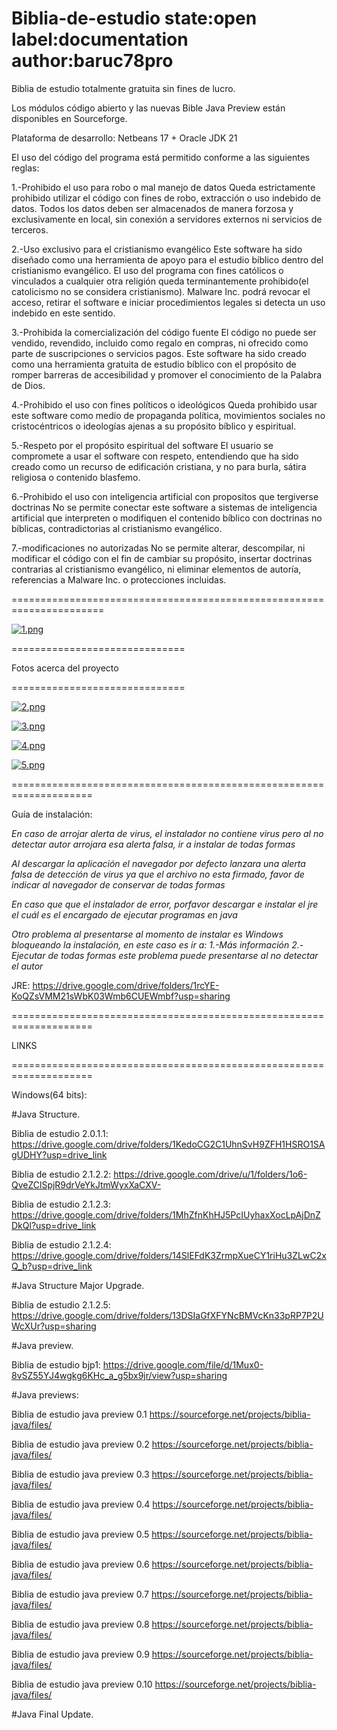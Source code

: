 # Biblia-de-estudio  state:open label:documentation author:baruc78pro 
Biblia de estudio totalmente gratuita sin fines de lucro.

Los módulos código abierto y las nuevas Bible Java Preview están disponibles en Sourceforge.

Plataforma de desarrollo: Netbeans 17 + Oracle JDK 21

El uso del código del programa está permitido conforme a las siguientes reglas:

1.-Prohibido el uso para robo o mal manejo de datos
Queda estrictamente prohibido utilizar el código con fines de robo, extracción o uso indebido de datos.
Todos los datos deben ser almacenados de manera forzosa y exclusivamente en local, sin conexión a servidores externos ni servicios de terceros.

2.-Uso exclusivo para el cristianismo evangélico
Este software ha sido diseñado como una herramienta de apoyo para el estudio bíblico dentro del cristianismo evangélico.
El uso del programa con fines católicos o vinculados a cualquier otra religión queda terminantemente prohibido(el catolicismo no se considera cristianismo).
Malware Inc. podrá revocar el acceso, retirar el software e iniciar procedimientos legales si detecta un uso indebido en este sentido.

3.-Prohibida la comercialización del código fuente
El código no puede ser vendido, revendido, incluido como regalo en compras, ni ofrecido como parte de suscripciones o servicios pagos.
Este software ha sido creado como una herramienta gratuita de estudio bíblico con el propósito de romper barreras de accesibilidad y promover el conocimiento de la Palabra de Dios.

4.-Prohibido el uso con fines políticos o ideológicos
Queda prohibido usar este software como medio de propaganda política, movimientos sociales no cristocéntricos o ideologías ajenas a su propósito bíblico y espiritual.

5.-Respeto por el propósito espiritual del software
El usuario se compromete a usar el software con respeto, entendiendo que ha sido creado como un recurso de edificación cristiana, y no para burla, sátira religiosa o contenido blasfemo.

6.-Prohibido el uso con inteligencia artificial con propositos que tergiverse doctrinas
No se permite conectar este software a sistemas de inteligencia artificial que interpreten o modifiquen el contenido bíblico con doctrinas no bíblicas, contradictorias al cristianismo evangélico.

7.-modificaciones no autorizadas
No se permite alterar, descompilar, ni modificar el código con el fin de cambiar su propósito, insertar doctrinas contrarias al cristianismo evangélico, ni eliminar elementos de autoría, referencias a Malware Inc. o protecciones incluidas.

======================================================================


[![1.png](https://i.postimg.cc/XJpjRPX0/1.png)](https://postimg.cc/8JggWthy)


==============================

Fotos acerca del proyecto

==============================

[![2.png](https://i.postimg.cc/2jnR1YsK/2.png)](https://postimg.cc/7bPQRFY3)

[![3.png](https://i.postimg.cc/kg1L0gSB/3.png)](https://postimg.cc/CR8vDYmg)

[![4.png](https://i.postimg.cc/qMQFKvjj/4.png)](https://postimg.cc/56YpdbcC)

[![5.png](https://i.postimg.cc/3N1t2tCd/5.png)](https://postimg.cc/QKBg3kz3)

====================================================================

Guía de instalación:

*En caso de arrojar alerta de virus, el instalador no contiene virus 
pero al no detectar autor arrojara esa alerta falsa, ir a instalar 
de todas formas*


*Al descargar la aplicación el navegador por defecto lanzara una alerta falsa de detección de virus 
ya que el archivo no esta firmado, favor de indicar al navegador de conservar de todas formas*

*En caso que que el instalador de error, porfavor descargar e instalar el jre el cuál es el encargado 
de ejecutar programas en java*

*Otro problema al presentarse al momento de instalar es Windows bloqueando la instalación, en este caso es ir a:
1.-Más información
2.-Ejecutar de todas formas
este problema puede presentarse al no detectar el autor*

JRE: https://drive.google.com/drive/folders/1rcYE-KoQZsVMM21sWbK03Wmb6CUEWmbf?usp=sharing

====================================================================

LINKS

====================================================================

Windows(64 bits):

#Java Structure.

Biblia de estudio 2.0.1.1: https://drive.google.com/drive/folders/1KedoCG2C1UhnSvH9ZFH1HSRO1SAgUDHY?usp=drive_link

Biblia de estudio 2.1.2.2: https://drive.google.com/drive/u/1/folders/1o6-QveZClSpjR9drVeYkJtmWyxXaCXV-

Biblia de estudio 2.1.2.3: https://drive.google.com/drive/folders/1MhZfnKhHJ5PcIUyhaxXocLpAjDnZDkQl?usp=drive_link

Biblia de estudio 2.1.2.4: https://drive.google.com/drive/folders/14SlEFdK3ZrmpXueCY1riHu3ZLwC2xQ_b?usp=drive_link


#Java Structure Major Upgrade.

Biblia de estudio 2.1.2.5: https://drive.google.com/drive/folders/13DSIaGfXFYNcBMVcKn33pRP7P2UWcXUr?usp=sharing

#Java preview.

Biblia de estudio bjp1: https://drive.google.com/file/d/1Mux0-8vSZ55YJ4wgkg6KHc_a_g5bx9jr/view?usp=sharing

#Java previews:

Biblia de estudio java preview 0.1 https://sourceforge.net/projects/biblia-java/files/

Biblia de estudio java preview 0.2 https://sourceforge.net/projects/biblia-java/files/

Biblia de estudio java preview 0.3 https://sourceforge.net/projects/biblia-java/files/

Biblia de estudio java preview 0.4 https://sourceforge.net/projects/biblia-java/files/

Biblia de estudio java preview 0.5 https://sourceforge.net/projects/biblia-java/files/

Biblia de estudio java preview 0.6 https://sourceforge.net/projects/biblia-java/files/

Biblia de estudio java preview 0.7 https://sourceforge.net/projects/biblia-java/files/

Biblia de estudio java preview 0.8 https://sourceforge.net/projects/biblia-java/files/

Biblia de estudio java preview 0.9 https://sourceforge.net/projects/biblia-java/files/

Biblia de estudio java preview 0.10 https://sourceforge.net/projects/biblia-java/files/

#Java Final Update.
